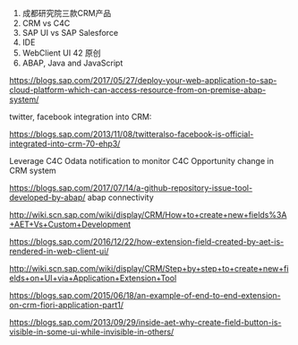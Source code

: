 1. 成都研究院三款CRM产品
2. CRM vs C4C
3. SAP UI vs SAP Salesforce
4. IDE 
4. WebClient UI 42 原创
5. ABAP, Java and JavaScript 

https://blogs.sap.com/2017/05/27/deploy-your-web-application-to-sap-cloud-platform-which-can-access-resource-from-on-premise-abap-system/

twitter, facebook integration into CRM:

https://blogs.sap.com/2013/11/08/twitteralso-facebook-is-official-integrated-into-crm-70-ehp3/

Leverage C4C Odata notification to monitor C4C Opportunity change in CRM system

https://blogs.sap.com/2017/07/14/a-github-repository-issue-tool-developed-by-abap/ abap connectivity

http://wiki.scn.sap.com/wiki/display/CRM/How+to+create+new+fields%3A+AET+Vs+Custom+Development 

https://blogs.sap.com/2016/12/22/how-extension-field-created-by-aet-is-rendered-in-web-client-ui/

http://wiki.scn.sap.com/wiki/display/CRM/Step+by+step+to+create+new+fields+on+UI+via+Application+Extension+Tool

https://blogs.sap.com/2015/06/18/an-example-of-end-to-end-extension-on-crm-fiori-application-part1/

https://blogs.sap.com/2013/09/29/inside-aet-why-create-field-button-is-visible-in-some-ui-while-invisible-in-others/